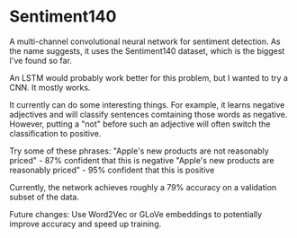 # Sentiment140
A multi-channel convolutional neural network for sentiment detection. As the name suggests, it uses the Sentiment140 dataset, which is the biggest I've found so far.

An LSTM would probably work better for this problem, but I wanted to try a CNN. It mostly works.

It currently can do some interesting things. For example, it learns negative adjectives and will classify sentences comtaining those words as negative. However, putting a "not" before such an adjective will often switch the classification to positive.

Try some of these phrases:
"Apple's new products are not reasonably priced" - 87% confident that this is negative
"Apple's new products are reasonably priced" - 95% confident that this is positive

Currently, the network achieves roughly a 79% accuracy on a validation subset of the data.

Future changes:
Use Word2Vec or GLoVe embeddings to potentially improve accuracy and speed up training. 
